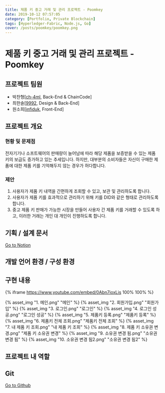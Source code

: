 ```yaml
---
title: 제품 키 중고 거래 및 관리 프로젝트 - Poomkey
date: 2019-10-12 07:57:05
category: [Portfolio, Private Blockchain]
tags: [Hyperledger-Fabric, Node.js, Go]
cover: /posts/poomkey/poomkey.png
---
```

# 제품 키 중고 거래 및 관리 프로젝트 - Poomkey

## 프로젝트 팀원
- 박찬형[[ch-4ml](https://github.com/ch-4ml), Back-End & ChainCode]
- 최한솔[[9992](https://github.com/9992), Design & Back-End]
- 원소희[[infiduk](https://github.com/infiduk), Front-End]

## 프로젝트 개요

### 현황 및 문제점
전자기기나 소프트웨어의 판매량이 늘어남에 따라 해당 제품을 보증받을 수 있는 제품 키의 보급도 증가하고 있는 추세입니다. 하지만, 대부분의 소비자들은 자신이 구매한 제품에 대한 제품 키를 기억해두지 않는 경우가 허다합니다.

### 제안
1. 사용자가 제품 키 내역을 간편하게 조회할 수 있고, 보관 및 관리하도록 합니다.
2. 사용자가 제품 키를 효과적으로 관리하기 위해 키를 DID와 같은 형태로 관리하도록 합니다.
3. 중고 제품 키 판매가 가능한 시장을 만들어 사용자 간 제품 키를 거래할 수 있도록 하고, 이러한 거래는 개인 대 개인이 진행하도록 합니다.

## 기획 / 설계 문서
[Go to Notion](https://www.notion.so/b445eb6b55314f6a9690e96646256b09)

## 개발 언어 환경 / 구성 환경

## 구현 내용
{% iframe https://www.youtube.com/embed/0Abn7ioxLis 100% 100% %}

{% asset_img "1. 메인.png" "메인" %}
{% asset_img "2. 회원가입.png" "회원가입" %}
{% asset_img "3. 로그인.png" "로그인" %}
{% asset_img "4. 로그인 성공.png" "로그인 성공" %}
{% asset_img "5. 제품키 등록.png" "제품키 등록" %}
{% asset_img "6. 제품키 전체 조회.png" "제품키 전체 조회" %}
{% asset_img "7. 내 제품 키 조회.png" "내 제품 키 조회" %}
{% asset_img "8. 제품 키 소유권 변경.png" "제품 키 소유권 변경" %}
{% asset_img "9. 소유권 변경 됨.png" "소유권 변경 됨" %}
{% asset_img "10. 소유권 변경 됨2.png" "소유권 변경 됨2" %}

## 프로젝트 내 역할

## Git
[Go to Github](https://github.com/ch-4ml/poomkey)

